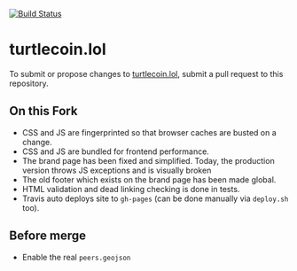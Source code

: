 [![Build Status](https://travis-ci.org/ar-x/turtlecoin.lol.svg?branch=master)](https://travis-ci.org/ar-x/turtlecoin.lol)

# turtlecoin.lol

To submit or propose changes to [turtlecoin.lol](https://turtlecoin.lol), submit a pull request to this repository.

## On this Fork

* CSS and JS are fingerprinted so that browser caches are busted on a change.
* CSS and JS are bundled for frontend performance.
* The brand page has been fixed and simplified. Today, the production version throws JS exceptions and is visually broken
* The old footer which exists on the brand page has been made global. 
* HTML validation and dead linking checking is done in tests.
* Travis auto deploys site to `gh-pages` (can be done manually via `deploy.sh` too).


## Before merge

* Enable the real `peers.geojson`
